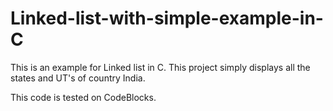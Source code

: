 # Linked-list-with-simple-example-in-C

This is an example for Linked list in C. This project simply displays all the states and UT's of country India.

This code is tested on CodeBlocks.
